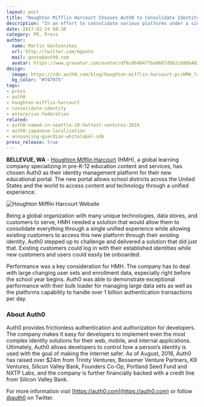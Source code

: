 ```yaml
---
layout: post
title: "Houghton Mifflin Harcourt Chooses Auth0 to Consolidate Identity"
description: "In an effort to consolidate various platforms under a single unified experience, Houghton Mifflin Harcourt needed a powerful identity management solution and Auth0 delivered."
date: 2017-02-24 08:30
category: PR, Press
author:
  name: Martin Gontovnikas
  url: http://twitter.com/mgonto
  mail: gonto@auth0.com
  avatar: https://www.gravatar.com/avatar/df6c864847fba9687d962cb80b482764??s=60
design:
  image: https://cdn.auth0.com/blog/houghton-mifflin-harcourt-pr/HMH_logo.png
  bg_color: "#747975"
tags:
- press
- auth0
- houghton-mifflin-harcourt
- consolidate-identity
- enterprise-federation
related:
- auth0-named-in-seattle-10-hottest-ventures-2016
- auth0-japanese-localization
- announcing-guardian-whitelabel-sdk
press_release: true
---
```


**BELLEVUE, WA** - [Houghton Mifflin Harcourt](http://www.hmhco.com/) (HMH), a global learning company specializing in pre-K-12 education content and services, has chosen Auth0 as their identity management platform for their new educational portal. The new portal allows school districts across the United States and the world to access content and technology through a unified experience. 

![Houghton Mifflin Harcourt Website](https://cdn.auth0.com/blog/houghton-mifflin-harcourt-pr/website.png)

Being a global organization with many unique technologies, data stores, and customers to serve, HMH needed a solution that would allow them to consolidate everything through a single unified experience while allowing existing customers to access this new platform through their existing identity. Auth0 stepped up to challenge and delivered a solution that did just that. Existing customers could log in with their established identities while new customers and users could easily be onboarded.

Performance was a key consideration for HMH. The company has to deal with large changing user sets and enrollment data, especially right before the school year begins. Auth0 was able to demonstrate exceptional performance with their bulk loader for managing large data sets as well as the platforms capability to handle over 1 billion authentication transactions per day.

### About Auth0

Auth0 provides frictionless authentication and authorization for developers. The company makes it easy for developers to implement even the most complex identity solutions for their web, mobile, and internal applications. Ultimately, Auth0 allows developers to control how a person’s identity is used with the goal of making the internet safer. As of August, 2016, Auth0 has raised over $24m from Trinity Ventures, Bessemer Venture Partners, K9 Ventures, Silicon Valley Bank, Founders Co-Op, Portland Seed Fund and NXTP Labs, and the company is further financially backed with a credit line from Silicon Valley Bank.

For more information visit [https://auth0.com](https://auth0.com) or follow [@auth0](https://twitter.com/auth0) on Twitter.